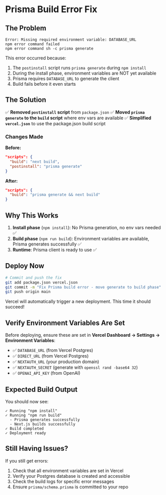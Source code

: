 # Prisma Build Error Fix

## The Problem
```
Error: Missing required environment variable: DATABASE_URL
npm error command failed
npm error command sh -c prisma generate
```

This error occurred because:
1. The `postinstall` script runs `prisma generate` during `npm install`
2. During the install phase, environment variables are NOT yet available
3. Prisma requires `DATABASE_URL` to generate the client
4. Build fails before it even starts

## The Solution

✅ **Removed `postinstall` script** from `package.json`
✅ **Moved `prisma generate` to the `build` script** where env vars are available
✅ **Simplified `vercel.json`** to use the package.json build script

### Changes Made

**Before:**
```json
"scripts": {
  "build": "next build",
  "postinstall": "prisma generate"
}
```

**After:**
```json
"scripts": {
  "build": "prisma generate && next build"
}
```

## Why This Works

1. **Install phase** (`npm install`): No Prisma generation, no env vars needed ✅
2. **Build phase** (`npm run build`): Environment variables are available, Prisma generates successfully ✅
3. **Runtime**: Prisma client is ready to use ✅

## Deploy Now

```bash
# Commit and push the fix
git add package.json vercel.json
git commit -m "Fix Prisma build error - move generate to build phase"
git push origin main
```

Vercel will automatically trigger a new deployment. This time it should succeed!

## Verify Environment Variables Are Set

Before deploying, ensure these are set in **Vercel Dashboard → Settings → Environment Variables**:

- ✅ `DATABASE_URL` (from Vercel Postgres)
- ✅ `DIRECT_URL` (from Vercel Postgres)
- ✅ `NEXTAUTH_URL` (your production domain)
- ✅ `NEXTAUTH_SECRET` (generate with `openssl rand -base64 32`)
- ✅ `OPENAI_API_KEY` (from OpenAI)

## Expected Build Output

You should now see:
```
✓ Running "npm install"
✓ Running "npm run build"
  - Prisma generates successfully
  - Next.js builds successfully
✓ Build completed
✓ Deployment ready
```

## Still Having Issues?

If you still get errors:
1. Check that all environment variables are set in Vercel
2. Verify your Postgres database is created and accessible
3. Check the build logs for specific error messages
4. Ensure `prisma/schema.prisma` is committed to your repo
